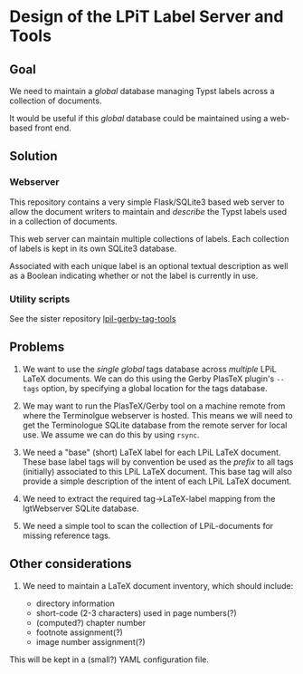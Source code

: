 # Design of the LPiT Label Server and Tools

## Goal

We need to maintain a *global* database managing Typst labels across a
collection of documents.

It would be useful if this *global* database could be maintained using a
web-based front end.

## Solution

### Webserver

This repository contains a very simple Flask/SQLite3 based web server to
allow the document writers to maintain and *describe* the Typst labels
used in a collection of documents.

This web server can maintain multiple collections of labels. Each
collection of labels is kept in its own SQLite3 database.

Associated with each unique label is an optional textual description as
well as a Boolean indicating whether or not the label is currently in use.

### Utility scripts

See the sister repository
[lpil-gerby-tag-tools](https://github.com/litProgLaTeX/lpil-gerby-tag-tools)

## Problems

1. We want to use the *single* *global* tags database across *multiple*
   LPiL LaTeX documents. We can do this using the Gerby PlasTeX plugin's
   `--tags` option, by specifying a global location for the tags database.

2. We may want to run the PlasTeX/Gerby tool on a machine remote from
   where the Terminolgue webserver is hosted. This means we will need to get
   the Terminologue SQLite database from the remote server for local use.
   We assume we can do this by using `rsync`.

3. We need a "base" (short) LaTeX label for each LPiL LaTeX document.
   These base label tags will by convention be used as the *prefix* to
   all tags (initially) associated to this LPiL LaTeX document. This base
   tag will also provide a simple description of the intent of each LPiL
   LaTeX document.

3. We need to extract the required tag->LaTeX-label mapping from the
   lgtWebserver SQLite database.

4. We need a simple tool to scan the collection of LPiL-documents for
   missing reference tags.

## Other considerations

1. We need to maintain a LaTeX document inventory, which should include:

     - directory information
     - short-code (2-3 characters) used in page numbers(?)
     - (computed?) chapter number
     - footnote assignment(?)
     - image number assignment(?)

  This will be kept in a (small?) YAML configuration file.

